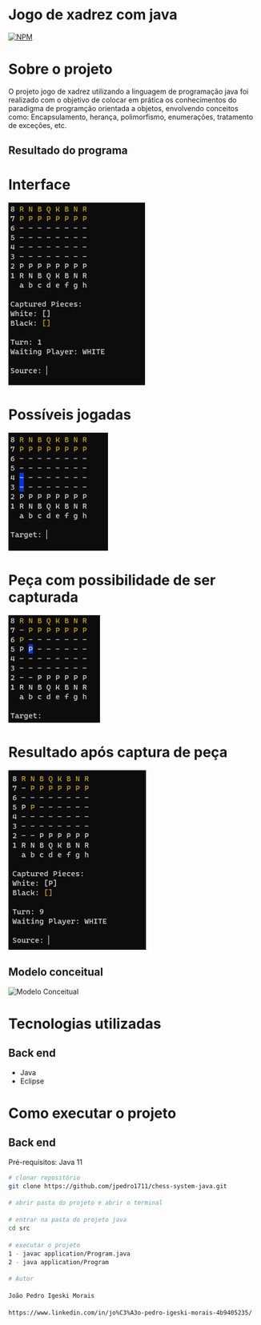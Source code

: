 # Jogo de xadrez com java
[![NPM](https://img.shields.io/npm/l/react)](https://github.com/jpedro1711/chess-system-java/blob/main/LICENSE) 

# Sobre o projeto

O projeto jogo de xadrez utilizando a linguagem de programação java foi realizado com o objetivo de colocar em prática os conhecimentos do paradigma de programção orientada a objetos, envolvendo conceitos como: Encapsulamento, herança, polimorfismo, enumerações, tratamento de exceções, etc.

## Resultado do programa
# Interface
![Result 1](https://github.com/jpedro1711/chess-system-java/blob/main/assets/interface.png)
# Possíveis jogadas
![Result 2](https://github.com/jpedro1711/chess-system-java/blob/main/assets/Captura%20de%20tela%202023-06-20%20110555.png)
# Peça com possibilidade de ser capturada
![Result 3](https://github.com/jpedro1711/chess-system-java/blob/main/assets/captura_de_peca.png)
# Resultado após captura de peça
![Result 4](https://github.com/jpedro1711/chess-system-java/blob/main/assets/peca_capturada.png)

## Modelo conceitual
![Modelo Conceitual](https://github.com/acenelio/chess-system-design/blob/master/chess-system-design.png)

# Tecnologias utilizadas
## Back end
- Java
- Eclipse

# Como executar o projeto

## Back end
Pré-requisitos: Java 11

```bash
# clonar repositório
git clone https://github.com/jpedro1711/chess-system-java.git

# abrir pasta do projeto e abrir o terminal 

# entrar na pasta do projeto java
cd src

# executar o projeto
1 - javac application/Program.java 
2 - java application/Program

# Autor

João Pedro Igeski Morais

https://www.linkedin.com/in/jo%C3%A3o-pedro-igeski-morais-4b9405235/
